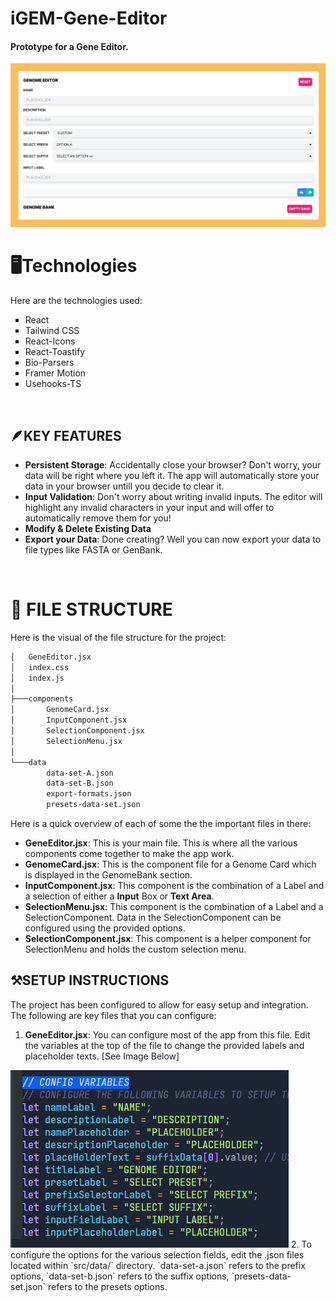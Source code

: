 # iGEM-Gene-Editor

#### Prototype for a Gene Editor.

<img src="./resources/calulator-visual.png">

<br>

# 🖥️Technologies

Here are the technologies used:

<ul style="list-style: square;">
  <a href="https://react.dev/" target="_blank" style="text-decoration: none;">
    <li>React</li>
  </a>
  <a href="https://tailwindcss.com/" target="_blank" style="text-decoration: none;">
    <li>Tailwind CSS</li>
  </a>
  <a href="https://www.npmjs.com/package/react-icons" target="_blank" style="text-decoration: none;">
    <li>React-Icons</li>
  </a>
  <a href="https://www.npmjs.com/package/react-toastify" target="_blank" style="text-decoration: none;">
    <li>React-Toastify</li>
  </a>
  <a href="https://www.npmjs.com/package/bio-parsers" target="_blank" style="text-decoration: none;">
    <li>Bio-Parsers</li>
  </a>
  <a href="https://www.npmjs.com/package/framer-motion" target="_blank" style="text-decoration: none;">
    <li>Framer Motion</li>
  </a>
  <a href="https://www.npmjs.com/package/usehooks-ts" target="_blank" style="text-decoration: none;">
    <li>Usehooks-TS</li>
  </a>
</ul>

<br>

## 🪶KEY FEATURES

- **Persistent Storage**: Accidentally close your browser? Don't worry, your data will be right where you left it. The app will automatically store your data in your browser untill you decide to clear it.
- **Input Validation**: Don't worry about writing invalid inputs. The editor will highlight any invalid characters in your input and will offer to automatically remove them for you!
- **Modify & Delete Existing Data**
- **Export your Data**: Done creating? Well you can now export your data to file types like FASTA or GenBank.

<br>

# 🧩 FILE STRUCTURE

Here is the visual of the file structure for the project:

```bash
│   GeneEditor.jsx
│   index.css
│   index.js
│
├───components
│       GenomeCard.jsx
│       InputComponent.jsx
│       SelectionComponent.jsx
│       SelectionMenu.jsx
│
└───data
        data-set-A.json
        data-set-B.json
        export-formats.json
        presets-data-set.json
```

Here is a quick overview of each of some the the important files in there:

- **GeneEditor.jsx**: This is your main file. This is where all the various components come together to make the app work.
- **GenomeCard.jsx**: This is the component file for a Genome Card which is displayed in the GenomeBank section.
- **InputComponent.jsx**: This component is the combination of a Label and a selection of either a **Input** Box or **Text Area**.
- **SelectionMenu.jsx**: This component is the combination of a Label and a SelectionComponent. Data in the SelectionComponent can be configured using the provided options.
- **SelectionComponent.jsx**: This component is a helper component for SelectionMenu and holds the custom selection menu.

## ⚒️SETUP INSTRUCTIONS

The project has been configured to allow for easy setup and integration. The following are key files that you can configure:

1. **GeneEditor.jsx**: You can configure most of the app from this file. Edit the variables at the top of the file to change the provided labels and placeholder texts. [See Image Below]

<img src="./resources/variables-config.png" />
2. To configure the options for the various selection fields, edit the .json files located within `src/data/` directory. `data-set-a.json` refers to the prefix options, `data-set-b.json` refers to the suffix options, `presets-data-set.json` refers to the presets options.
